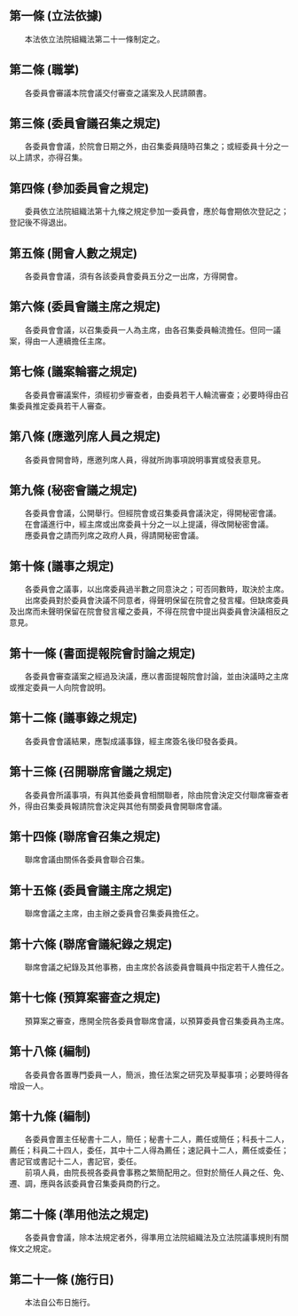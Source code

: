 第一條 (立法依據)
-----------------
　　本法依立法院組織法第二十一條制定之。  


第二條 (職掌)
-------------
　　各委員會審議本院會議交付審查之議案及人民請願書。  


第三條 (委員會議召集之規定)
---------------------------
　　各委員會會議，於院會日期之外，由召集委員隨時召集之；或經委員十分之一以上請求，亦得召集。  


第四條 (參加委員會之規定)
-------------------------
　　委員依立法院組織法第十九條之規定參加一委員會，應於每會期依次登記之；登記後不得退出。  


第五條 (開會人數之規定)
-----------------------
　　各委員會會議，須有各該委員會委員五分之一出席，方得開會。  


第六條 (委員會議主席之規定)
---------------------------
　　各委員會會議，以召集委員一人為主席，由各召集委員輪流擔任。但同一議案，得由一人連續擔任主席。  


第七條 (議案輪審之規定)
-----------------------
　　各委員會審議案件，須經初步審查者，由委員若干人輪流審查；必要時得由召集委員推定委員若干人審查。  


第八條 (應邀列席人員之規定)
---------------------------
　　各委員會開會時，應邀列席人員，得就所詢事項說明事實或發表意見。  


第九條 (秘密會議之規定)
-----------------------
　　各委員會會議，公開舉行。但經院會或召集委員會議決定，得開秘密會議。  
　　在會議進行中，經主席或出席委員十分之一以上提議，得改開秘密會議。  
　　應委員會之請而列席之政府人員，得請開秘密會議。  


第十條 (議事之規定)
-------------------
　　各委員會之議事，以出席委員過半數之同意決之；可否同數時，取決於主席。  
　　出席委員對於委員會決議不同意者，得聲明保留在院會之發言權。但缺席委員及出席而未聲明保留在院會發言權之委員，不得在院會中提出與委員會決議相反之意見。  


第十一條 (書面提報院會討論之規定)
---------------------------------
　　各委員會審查議案之經過及決議，應以書面提報院會討論，並由決議時之主席或推定委員一人向院會說明。  


第十二條 (議事錄之規定)
-----------------------
　　各委員會會議結果，應製成議事錄，經主席簽名後印發各委員。  


第十三條 (召開聯席會議之規定)
-----------------------------
　　各委員會所議事項，有與其他委員會相關聯者，除由院會決定交付聯席審查者外，得由召集委員報請院會決定與其他有關委員會開聯席會議。  


第十四條 (聯席會召集之規定)
---------------------------
　　聯席會議由關係各委員會聯合召集。  


第十五條 (委員會議主席之規定)
-----------------------------
　　聯席會議之主席，由主辦之委員會召集委員擔任之。  


第十六條 (聯席會議紀錄之規定)
-----------------------------
　　聯席會議之紀錄及其他事務，由主席於各該委員會職員中指定若干人擔任之。  


第十七條 (預算案審查之規定)
---------------------------
　　預算案之審查，應開全院各委員會聯席會議，以預算委員會召集委員為主席。  


第十八條 (編制)
---------------
　　各委員會各置專門委員一人，簡派，擔任法案之研究及草擬事項；必要時得各增設一人。  


第十九條 (編制)
---------------
　　各委員會置主任秘書十二人，簡任；秘書十二人，薦任或簡任；科長十二人，薦任；科員二十四人，委任，其中十二人得為薦任；速記員十二人，薦任或委任；書記官或書記十二人，書記官，委任。  
　　前項人員，由院長視各委員會事務之繁簡配用之。但對於簡任人員之任、免、遷、調，應與各該委員會召集委員商酌行之。  


第二十條 (準用他法之規定)
-------------------------
　　各委員會會議，除本法規定者外，得準用立法院組織法及立法院議事規則有關條文之規定。  


第二十一條 (施行日)
-------------------
　　本法自公布日施行。